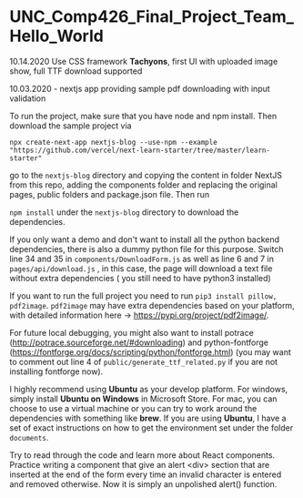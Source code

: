 # UNC_Comp426_Final_Project_Team_Hello_World

10.14.2020 Use CSS framework **Tachyons**, first UI with uploaded image show, full TTF download supported 

10.03.2020 - nextjs app providing sample pdf downloading with input validation

To run the project, make sure that you have node and npm install. Then download the sample project via

```
npx create-next-app nextjs-blog --use-npm --example "https://github.com/vercel/next-learn-starter/tree/master/learn-starter"
```

go to the `nextjs-blog` directory and copying the content in folder NextJS from this repo, adding the components folder and replacing the original pages, public folders and package.json file. Then run 

`npm install` under the `nextjs-blog` directory to download the dependencies.

If you only want a demo and don't want to install all the python backend dependencies, there is also a dummy python file for this purpose. Switch line 34 and 35 in `components/DownloadForm.js` as well as line 6 and 7 in `pages/api/download.js` , in this case, the page will download a text file without extra dependencies ( you still need to have python3 installed)

If you want to run the full project you need to run `pip3 install pillow, pdf2image`. `pdf2image` may have extra dependencies based on your platform, with detailed information here -> https://pypi.org/project/pdf2image/.

For future local debugging, you might also want to install potrace (http://potrace.sourceforge.net/#downloading) and python-fontforge (https://fontforge.org/docs/scripting/python/fontforge.html) (you may want to comment out line 4 of `public/generate_ttf_related.py` if you are not installing fontforge now).

I highly recommend using **Ubuntu** as your develop platform. For windows, simply install **Ubuntu on Windows** in Microsoft Store. For mac, you can choose to use a virtual machine or you can try to work around the dependencies with something like **brew**. If you are using **Ubuntu**, I have a set of exact instructions on how to get the environment set under the folder `documents`.

Try to read through the code and learn more about React components.  Practice writing a component that give an alert \<div> section that are inserted at the end of the form every time an invalid character is entered and removed otherwise. Now it is simply an unpolished alert() function.

